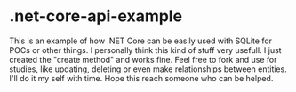 # .net-core-api-example
This is an example of how .NET Core can be easily used with SQLite for POCs or other things. I personally think this kind of stuff very usefull.
I just created the "create method" and works fine. Feel free to fork and use for studies, like updating, deleting or even make relationships between entities.
I'll do it my self with time.
Hope this reach someone who can be helped.
